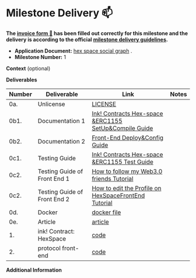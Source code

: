 # Milestone Delivery :mailbox:

**The [invoice form :pencil:](https://docs.google.com/forms/d/e/1FAIpQLSfmNYaoCgrxyhzgoKQ0ynQvnNRoTmgApz9NrMp-hd8mhIiO0A/viewform) has been filled out correctly for this milestone and the delivery is according to the official [milestone delivery guidelines](https://github.com/w3f/Grants-Program/blob/master/docs/milestone-deliverables-guidelines.md).**  

* **Application Document:** [hex space social graph](https://github.com/w3f/Grants-Program/blob/master/applications/hex.md) .
* **Milestone Number:**  1

**Context** (optional)

**Deliverables**

| Number | Deliverable | Link | Notes |
| ------------- | ------------- | ------------- |------------- |
| 0a. |  Unlicense |[LICENSE](https://github.com/rust-0x0/hex-space-protocol-substrate/blob/f723f5f3e3c7f7136c0936b648072a7dcd920d85/LICENSE)||
| 0b1. | Documentation 1|[Ink! Contracts Hex-space &ERC1155 SetUp&Compile Guide](https://github.com/rust-0x0/hex-space-protocol-substrate/blob/443001cd7a3e517322553815fa4f444f6708c7b6/README.md)||
| 0b2. | Documentation 2|[Front-End Deploy&Config Guide](https://github.com/rust-0x0/hex-space-protocol-front-end/blob/473aaa89a2ab77f633861dc0e7e08446c90e78d2/README.md)||
| 0c1. | Testing Guide | [Ink! Contracts Hex-space &ERC1155 Test Guide](https://github.com/rust-0x0/hex-space-protocol-substrate/blob/443001cd7a3e517322553815fa4f444f6708c7b6/README.md)||
| 0c2. | Testing Guide of Front End  1| [How to follow my Web3.0 friends Tutorial](https://github.com/rust-0x0/hex-space-protocol-docs/blob/849c659bb76c1029ce17b7c5f7c19c2e3bb070d0/Follow.md)||
| 0c2. | Testing Guide  of Front End  2| [How to edit the Profile on HexSpaceFrontEnd  Tutorial](https://github.com/rust-0x0/hex-space-protocol-docs/blob/849c659bb76c1029ce17b7c5f7c19c2e3bb070d0/Profile.md)||
| 0d. | Docker | [docker file](https://github.com/rust-0x0/hex-space-protocol-front-end/blob/473aaa89a2ab77f633861dc0e7e08446c90e78d2/Dockerfile) ||
| 0e. | Article | [article](https://medium.com/@rust.0x0/hex-space-social-graph-487c548c2391)||
| 1. |  ink! Contract: HexSpace | [code](https://github.com/rust-0x0/hex-space-protocol-substrate/blob/443001cd7a3e517322553815fa4f444f6708c7b6/hex_space) |  |
| 2. |  protocol front-end  | [code](https://github.com/rust-0x0/hex-space-protocol-front-end/tree/43550982e0c70ebdd1dc72eed8a87860627dbaab)|  |


**Additional Information**

